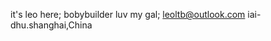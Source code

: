 it's leo here;
bobybuilder luv my gal;
leoltb@outlook.com
iai-dhu.shanghai,China
<!---
leoisagen/leoisagen is a ✨ special ✨ repository because its `README.md` (this file) appears on your GitHub profile.
You can click the Preview link to take a look at your changes.
--->
